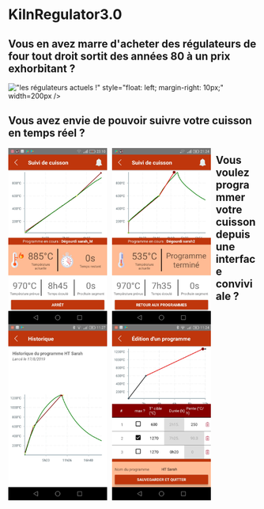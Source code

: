 # KilnRegulator3.0

## Vous en avez marre d'acheter des régulateurs de four tout droit sortit des années 80 à un prix exhorbitant ? 
!["les régulateurs actuels !"](picts/NoMoreOldKilnRegulator.jpg})
     style="float: left; margin-right: 10px;" width=200px />
## Vous avez envie de pouvoir suivre votre cuisson en temps réel ?
<img src="picts/cuissonEnCours.jpeg"
     style="float: left; margin-right: 10px;" width=200px/>
<img src="picts/cuissonEnCours2.jpeg"
     style="float: left; margin-right: 10px;" width=200px/>
<img src="picts/cuisson1.jpeg"
     style="float: left; margin-right: 10px;" width=200px/>
## Vous voulez programmer votre cuisson depuis une interface conviviale ?
<img src="picts/progModified.jpeg"
     alt="UI de programmation, calcul automatique de la pente max"
     style="float: left; margin-right: 10px;" width=200px />
